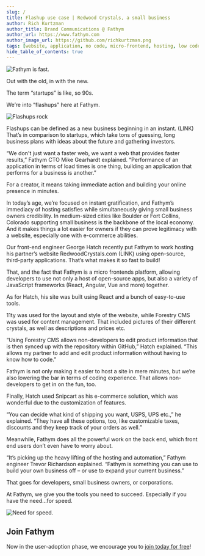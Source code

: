 ```yaml
---
slug: /
title: Flashup use case | Redwood Crystals, a small business
author: Rich Kurtzman
author_title: Brand Communications @ Fathym
author_url: https://www.fathym.com
author_image_url: https://github.com/richkurtzman.png
tags: [website, application, no code, micro-frontend, hosting, low code]
hide_table_of_contents: true
---
```


![Fathym is fast.](/img/soup.jpg)

Out with the old, in with the new.  

The term “startups” is like, so 90s.  

We’re into “flashups” here at Fathym. 

![Flashups rock](/img/drakestartupsflashups.jpg)

Flashups can be defined as a new business beginning in an instant. (LINK) That’s in comparison to startups, which take tons of guessing, long business plans with ideas about the future and gathering investors. 

“We don't just want a faster web, we want a web that provides faster results,” Fathym CTO Mike Gearhardt explained. “Performance of an application in terms of load times is one thing, building an application that performs for a business is another.” 

For a creator, it means taking immediate action and building your online presence in minutes.  

In today’s age, we’re focused on instant gratification, and Fathym’s immediacy of hosting satisfies while simultaneously giving small business owners credibility. In medium-sized cities like Boulder or Fort Collins, Colorado supporting small business is the backbone of the local economy. And it makes things a lot easier for owners if they can prove legitimacy with a website, especially one with e-commerce abilities.  

Our front-end engineer George Hatch recently put Fathym to work hosting his partner’s website RedwoodCrystals.com (LINK) using open-source, third-party applications. That’s what makes it so fast to build! 

That, and the fact that Fathym is a micro frontends platform, allowing developers to use not only a host of open-source apps, but also a variety of JavaScript frameworks (React, Angular, Vue and more) together. 

As for Hatch, his site was built using React and a bunch of easy-to-use tools.  

11ty was used for the layout and style of the website, while Forestry CMS was used for content management. That included pictures of their different crystals, as well as descriptions and prices etc. 

“Using Forestry CMS allows non-developers to edit product information that is then synced up with the repository within GitHub,” Hatch explained. “This allows my partner to add and edit product information without having to know how to code.” 

Fathym is not only making it easier to host a site in mere minutes, but we’re also lowering the bar in terms of coding experience. That allows non-developers to get in on the fun, too.  

Finally, Hatch used Snipcart as his e-commerce solution, which was wonderful due to the customization of features. 

“You can decide what kind of shipping you want, USPS, UPS etc.,” he explained. “They have all these options, too, like customizable taxes, discounts and they keep track of your orders as well.” 

Meanwhile, Fathym does all the powerful work on the back end, which front end users don’t even have to worry about.  

“It’s picking up the heavy lifting of the hosting and automation,” Fathym engineer Trevor Richardson explained. “Fathym is something you can use to build your own business off – or use to expand your current business.” 

That goes for developers, small business owners, or corporations.  

At Fathym, we give you the tools you need to succeed. Especially if you have the need...for speed.  

![Need for speed.](/img/needforspeed.jpg)

## Join Fathym  

Now in the user-adoption phase, we encourage you to [join today for free](https://auth.fathym.com/fathymcloudprd.onmicrosoft.com/oauth2/v2.0/authorize?p=b2c_1_sign_up_sign_in&client_id=98f014f1-2547-4bcc-a583-3edc8f1190f2&redirect_uri=https%3A%2F%2Fwww.lowcodeunit.com%2F.oauth%2FB2C_1_SIGN_UP_SIGN_IN&response_type=id_token&scope=openid%20profile&response_mode=form_post&nonce=637789907534834707.OWNhMWZkZGMtODQ2NC00YTg0LWFjZWQtYjlkNzg0YTIzMDhkYTcxMzVkZmYtN2E2Mi00ZDRlLWIxODQtZjMxMjBkNWI2OTEx&state=CfDJ8C5COa2dn0dMrEVjdLxcXm-FCakeBxrXIOHa_lF_u0ckh9rvLFuKJ30MWBprExUQA_N5HmWWWPdxqWlni-KFqpg_jVjPahrQdGw79U0sMBN8dTvgrlAMeT9--L-7VgMBsZfFPAho9dcKUN1jO6lAaxL13PM1_vGer-vJc6tcpigRpNr5jcHtitGIKjexLmQqkIslp3MFKCKAi-5IiVd3JbpibPm4gbmDQpYtgstmG9SSlpjvEqJk_2AIqtMHkiojK3kE4WSc5mcYS3FQ3hiRqVQRPlL3jI7U3bUsqGYtLuoJr_St6mGBbHvGmB6M0MCeFn_G5LDsRzyHZhBWf9a1qo6dktz_kEcsAahYPLWjAI_2&x-client-SKU=ID_NETSTANDARD2_0&x-client-ver=6.11.1.0)!
 

